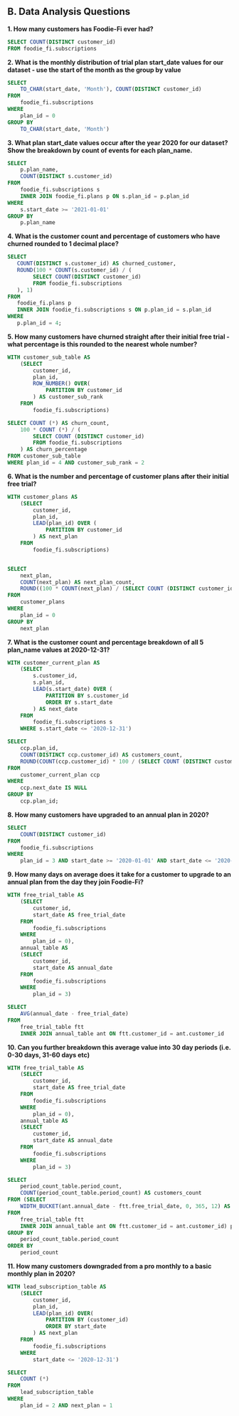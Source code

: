 ## B. Data Analysis Questions

**1. How many customers has Foodie-Fi ever had?**

```sql
SELECT COUNT(DISTINCT customer_id)
FROM foodie_fi.subscriptions
```

**2. What is the monthly distribution of trial plan start_date values for our dataset - use the start of the month as the group by value**

```sql
SELECT
	TO_CHAR(start_date, 'Month'), COUNT(DISTINCT customer_id)
FROM
	foodie_fi.subscriptions
WHERE
	plan_id = 0
GROUP BY
	TO_CHAR(start_date, 'Month')
```

**3. What plan start_date values occur after the year 2020 for our dataset? Show the breakdown by count of events for each plan_name.**

```sql
SELECT
	p.plan_name,
    COUNT(DISTINCT s.customer_id)
FROM
	foodie_fi.subscriptions s
    INNER JOIN foodie_fi.plans p ON s.plan_id = p.plan_id
WHERE
	s.start_date >= '2021-01-01'
GROUP BY
	p.plan_name
```

**4. What is the customer count and percentage of customers who have churned rounded to 1 decimal place?**

```sql
SELECT
   COUNT(DISTINCT s.customer_id) AS churned_customer,
   ROUND(100 * COUNT(s.customer_id) / (
   		SELECT COUNT(DISTINCT customer_id)
     	FROM foodie_fi.subscriptions
   ), 1)
FROM
   foodie_fi.plans p
   INNER JOIN foodie_fi.subscriptions s ON p.plan_id = s.plan_id
WHERE
   p.plan_id = 4;
```

**5. How many customers have churned straight after their initial free trial - what percentage is this rounded to the nearest whole number?**

```sql
WITH customer_sub_table AS
    (SELECT
        customer_id,
        plan_id,
        ROW_NUMBER() OVER(
            PARTITION BY customer_id
        ) AS customer_sub_rank
    FROM
        foodie_fi.subscriptions)

SELECT COUNT (*) AS churn_count,
	100 * COUNT (*) / (
  		SELECT COUNT (DISTINCT customer_id)
  		FROM foodie_fi.subscriptions
	) AS churn_percentage
FROM customer_sub_table
WHERE plan_id = 4 AND customer_sub_rank = 2
```

**6. What is the number and percentage of customer plans after their initial free trial?**

```sql
WITH customer_plans AS
    (SELECT
        customer_id,
        plan_id,
        LEAD(plan_id) OVER (
            PARTITION BY customer_id
        ) AS next_plan
    FROM
        foodie_fi.subscriptions)


SELECT
	next_plan,
    COUNT(next_plan) AS next_plan_count,
    ROUND((100 * COUNT(next_plan) / (SELECT COUNT (DISTINCT customer_id) FROM foodie_fi.subscriptions)), 2)
FROM
	customer_plans
WHERE
	plan_id = 0
GROUP BY
	next_plan
```

**7. What is the customer count and percentage breakdown of all 5 plan_name values at 2020-12-31?**

```sql
WITH customer_current_plan AS
    (SELECT
        s.customer_id,
        s.plan_id,
        LEAD(s.start_date) OVER (
            PARTITION BY s.customer_id
            ORDER BY s.start_date
        ) AS next_date
    FROM
        foodie_fi.subscriptions s
    WHERE s.start_date <= '2020-12-31')

SELECT
	ccp.plan_id,
    COUNT(DISTINCT ccp.customer_id) AS customers_count,
    ROUND(COUNT(ccp.customer_id) * 100 / (SELECT COUNT (DISTINCT customer_id) FROM customer_current_plan), 1)
FROM
	customer_current_plan ccp
WHERE
	ccp.next_date IS NULL
GROUP BY
	ccp.plan_id;
```

**8. How many customers have upgraded to an annual plan in 2020?**

```sql
SELECT
	COUNT(DISTINCT customer_id)
FROM
	foodie_fi.subscriptions
WHERE
	plan_id = 3 AND start_date >= '2020-01-01' AND start_date <= '2020-12-31'
```

**9. How many days on average does it take for a customer to upgrade to an annual plan from the day they join Foodie-Fi?**

```sql
WITH free_trial_table AS
    (SELECT
        customer_id,
        start_date AS free_trial_date
    FROM
        foodie_fi.subscriptions
    WHERE
        plan_id = 0),
    annual_table AS
    (SELECT
        customer_id,
        start_date AS annual_date
    FROM
        foodie_fi.subscriptions
    WHERE
        plan_id = 3)

SELECT
	AVG(annual_date - free_trial_date)
FROM
	free_trial_table ftt
    INNER JOIN annual_table ant ON ftt.customer_id = ant.customer_id
```

**10. Can you further breakdown this average value into 30 day periods (i.e. 0-30 days, 31-60 days etc)**

```sql
WITH free_trial_table AS
    (SELECT
        customer_id,
        start_date AS free_trial_date
    FROM
        foodie_fi.subscriptions
    WHERE
        plan_id = 0),
    annual_table AS
    (SELECT
        customer_id,
        start_date AS annual_date
    FROM
        foodie_fi.subscriptions
    WHERE
        plan_id = 3)

SELECT
	period_count_table.period_count,
	COUNT(period_count_table.period_count) AS customers_count
FROM (SELECT
	WIDTH_BUCKET(ant.annual_date - ftt.free_trial_date, 0, 365, 12) AS period_count
FROM
	free_trial_table ftt
    INNER JOIN annual_table ant ON ftt.customer_id = ant.customer_id) period_count_table
GROUP BY
	period_count_table.period_count
ORDER BY
	period_count
```

**11. How many customers downgraded from a pro monthly to a basic monthly plan in 2020?**

```sql
WITH lead_subscription_table AS
    (SELECT
        customer_id,
        plan_id,
        LEAD(plan_id) OVER(
            PARTITION BY (customer_id)
          	ORDER BY start_date
        ) AS next_plan
    FROM
        foodie_fi.subscriptions
    WHERE
    	start_date <= '2020-12-31')

SELECT
	COUNT (*)
FROM
	lead_subscription_table
WHERE
	plan_id = 2 AND next_plan = 1
```
